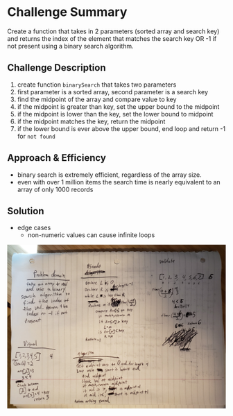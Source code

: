 # Challenge Summary

Create a function that takes in 2 parameters (sorted array and search key) and returns the index of the element that matches the search key OR -1 if not present using a binary search algorithm.


## Challenge Description

1. create function `binarySearch` that takes two parameters
2. first parameter is a sorted array, second parameter is a search key
3. find the midpoint of the array and compare value to key
4. if the midpoint is greater than key, set the upper bound to the midpoint
5. if the midpoint is lower than the key, set the lower bound to midpoint
6. if the midpoint matches the key, return the midpoint
7. if the lower bound is ever above the upper bound, end loop and return -1 for `not found`


## Approach & Efficiency

- binary search is extremely efficient, regardless of the array size.
- even with over 1 million items the search time is nearly equivalent to an array of only 1000 records


## Solution
- edge cases
  - non-numeric values can cause infinite loops

![image](./assets/array-binary-search.jpg)

